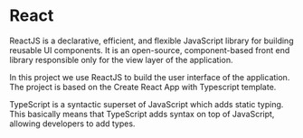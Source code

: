 # React

ReactJS is a declarative, efficient, and flexible JavaScript library for building reusable UI components. 
It is an open-source, component-based front end library responsible only for the view layer of the application.

In this project we use ReactJS to build the user interface of the application.
The project is based on the Create React App with Typescript template.

TypeScript is a syntactic superset of JavaScript which adds static typing.
This basically means that TypeScript adds syntax on top of JavaScript, allowing developers to add types.


